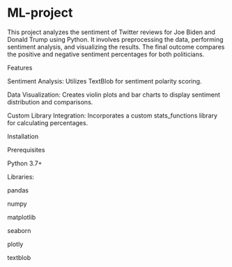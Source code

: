 # ML-project

This project analyzes the sentiment of Twitter reviews for Joe Biden and Donald Trump using Python. It involves preprocessing the data, performing sentiment analysis, and visualizing the results. The final outcome compares the positive and negative sentiment percentages for both politicians.

Features

Sentiment Analysis: Utilizes TextBlob for sentiment polarity scoring.

Data Visualization: Creates violin plots and bar charts to display sentiment distribution and comparisons.

Custom Library Integration: Incorporates a custom stats_functions library for calculating percentages.

Installation

Prerequisites

Python 3.7+

Libraries:

pandas

numpy

matplotlib

seaborn

plotly

textblob
